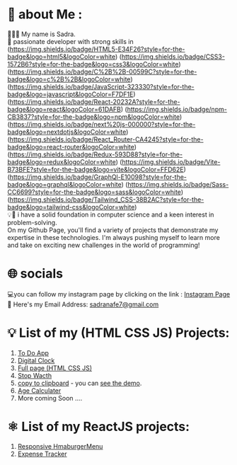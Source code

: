 # :mag_right: about Me : 
   🧠👨‍💻 My name is Sadra. <br/>
   🔎 passionate developer with strong skills in 
(https://img.shields.io/badge/HTML5-E34F26?style=for-the-badge&logo=html5&logoColor=white)
(https://img.shields.io/badge/CSS3-1572B6?style=for-the-badge&logo=css3&logoColor=white)
(https://img.shields.io/badge/C%2B%2B-00599C?style=for-the-badge&logo=c%2B%2B&logoColor=white)
(https://img.shields.io/badge/JavaScript-323330?style=for-the-badge&logo=javascript&logoColor=F7DF1E)
(https://img.shields.io/badge/React-20232A?style=for-the-badge&logo=react&logoColor=61DAFB)
(https://img.shields.io/badge/npm-CB3837?style=for-the-badge&logo=npm&logoColor=white)
(https://img.shields.io/badge/next%20js-000000?style=for-the-badge&logo=nextdotjs&logoColor=white) (https://img.shields.io/badge/React_Router-CA4245?style=for-the-badge&logo=react-router&logoColor=white) (https://img.shields.io/badge/Redux-593D88?style=for-the-badge&logo=redux&logoColor=white)
(https://img.shields.io/badge/Vite-B73BFE?style=for-the-badge&logo=vite&logoColor=FFD62E)
(https://img.shields.io/badge/GraphQl-E10098?style=for-the-badge&logo=graphql&logoColor=white)
(https://img.shields.io/badge/Sass-CC6699?style=for-the-badge&logo=sass&logoColor=white)
(https://img.shields.io/badge/Tailwind_CSS-38B2AC?style=for-the-badge&logo=tailwind-css&logoColor=white) <br/>
   💡🦾 i have a solid foundation in computer science and a keen interest in problem-solving. <br/>
   On my Github Page, you'll find a variety of projects that demonstrate my expertise in these technologies. I'm always pushing myself to learn more and take on exciting new challenges in the world of programming!
    
# :globe_with_meridians: socials
   💻you can follow my instagram page by clicking on the link : [Instagram Page](https://www.instagram.com/_sadra.nafe_/?r=nametag) <br/>
   :email: Here's my Email Address: sadranafe7@gmail.com

# 	:bulb: List of my (HTML CSS JS) Projects: 
1) [To Do App](https://github.com/sadranafe/projects/tree/main/toDoApp)
2) [Digital Clock](https://github.com/sadranafe/projects/tree/main/digitalClock)
3) [Full page (HTML CSS JS)](https://github.com/sadranafe/projects/tree/main/full%20Page)
4) [Stop Wacth](https://github.com/sadranafe/projects/tree/main/stopWatch)
5) [copy to clipboard](https://github.com/sadranafe/projects/tree/main/clipboard) - you can [see the demo](https://flatuicolors.com/palette/defo).
6) [Age Calculater](https://github.com/sadranafe/projects/tree/main/ageCalculator)
7) More coming Soon ....


# ⚛️ List of my ReactJS projects:
1) [Responsive HmaburgerMenu](https://github.com/sadranafe/React-Projects/tree/main/hamburger)
2) [Expense Tracker](https://github.com/sadranafe/React-Projects)
<!---
sadranafe/sadranafe is a ✨ special ✨ repository because its `README.md` (this file) appears on your GitHub profile.
You can click the Preview link to take a look at your changes.
--->

